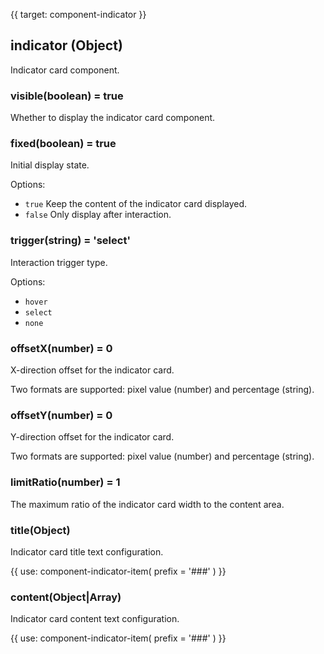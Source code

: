 {{ target: component-indicator }}

## indicator (Object)

Indicator card component.

### visible(boolean) = true

Whether to display the indicator card component.

### fixed(boolean) = true

Initial display state.

Options:

- `true` Keep the content of the indicator card displayed.
- `false` Only display after interaction.

### trigger(string) = 'select'

Interaction trigger type.

Options:

- `hover`
- `select`
- `none`

### offsetX(number) = 0

X-direction offset for the indicator card.

Two formats are supported: pixel value (number) and percentage (string).

### offsetY(number) = 0

Y-direction offset for the indicator card.

Two formats are supported: pixel value (number) and percentage (string).

### limitRatio(number) = 1

The maximum ratio of the indicator card width to the content area.

### title(Object)

Indicator card title text configuration.

{{ use: component-indicator-item(
  prefix = '###'
) }}

### content(Object|Array)

Indicator card content text configuration.

{{ use: component-indicator-item(
  prefix = '###'
) }}
